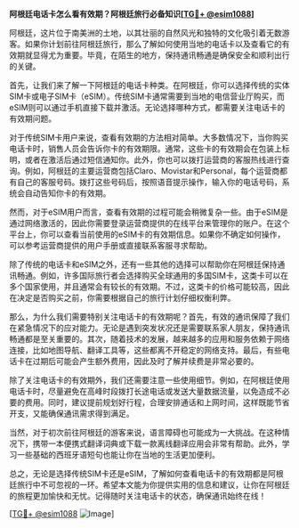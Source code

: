 **阿根廷电话卡怎么看有效期？阿根廷旅行必备知识[[TG💪+ @esim1088](https://t.me/s/esim1088)]**

阿根廷，这片位于南美洲的土地，以其壮丽的自然风光和独特的文化吸引着无数游客。如果你计划前往阿根廷旅行，那么了解如何使用当地的电话卡以及查看它的有效期就显得尤为重要。毕竟，在陌生的地方，保持通讯畅通是确保安全和顺利出行的关键。

首先，让我们来了解一下阿根廷的电话卡种类。在阿根廷，你可以选择传统的实体SIM卡或电子SIM卡（eSIM）。传统SIM卡通常需要到当地的电信营业厅购买，而eSIM则可以通过手机直接下载并激活。无论选择哪种方式，都需要关注电话卡的有效期问题。

对于传统SIM卡用户来说，查看有效期的方法相对简单。大多数情况下，当你购买电话卡时，销售人员会告诉你卡的有效期限。通常，这些卡的有效期会在包装上标明，或者在激活后通过短信通知你。此外，你也可以拨打运营商的客服热线进行查询。例如，阿根廷的主要运营商包括Claro、Movistar和Personal，每个运营商都有自己的客服号码。拨打这些号码后，按照语音提示操作，输入你的电话号码，系统会自动告知你卡的有效期。

然而，对于eSIM用户而言，查看有效期的过程可能会稍微复杂一些。由于eSIM是通过网络激活的，因此你需要登录运营商提供的在线平台来管理你的账户。在这个平台上，你可以查看当前使用的eSIM卡的有效期信息。如果你不确定如何操作，可以参考运营商提供的用户手册或直接联系客服寻求帮助。

除了传统的电话卡和eSIM之外，还有一些其他的选择可以帮助你在阿根廷保持通讯畅通。例如，许多国际旅行者会选择购买全球通用的多国SIM卡，这类卡可以在多个国家使用，并且通常会有较长的有效期。不过，这类卡的价格可能较高，因此在决定是否购买之前，你需要根据自己的旅行计划仔细权衡利弊。

那么，为什么我们需要特别关注电话卡的有效期呢？首先，有效的通讯保障了我们在紧急情况下的应对能力。无论是遇到突发状况还是需要联系家人朋友，保持通讯畅通都是至关重要的。其次，随着技术的发展，越来越多的应用和服务依赖于网络连接，比如地图导航、翻译工具等，这些都离不开稳定的网络支持。最后，有些电话卡在过期后可能会产生额外费用，因此及时了解并续费是非常必要的。

除了关注电话卡的有效期外，我们还需要注意一些使用细节。例如，在阿根廷使用电话卡时，尽量避免在高峰时段拨打长途电话或发送大量数据流量，以免造成不必要的费用。同时，建议提前规划好行程，合理安排通话和上网时间，这样既能节省开支，又能确保通讯需求得到满足。

当然，对于初次前往阿根廷的游客来说，语言障碍也可能成为一大挑战。在这种情况下，携带一本便携式翻译词典或下载一款离线翻译应用会非常有帮助。此外，学习一些基础的西班牙语短句也能让你在当地的生活更加便利。

总之，无论是选择传统SIM卡还是eSIM，了解如何查看电话卡的有效期都是阿根廷旅行中不可忽视的一环。希望本文能为你提供实用的信息和建议，让你在阿根廷的旅程更加愉快和无忧。记得随时关注电话卡的状态，确保通讯始终在线！

[[TG💪+ @esim1088](https://t.me/s/esim1088) ![Image](https://i.postimg.cc/4NQfJmqS/Snipaste-2025-05-13-00-14-12.png)]